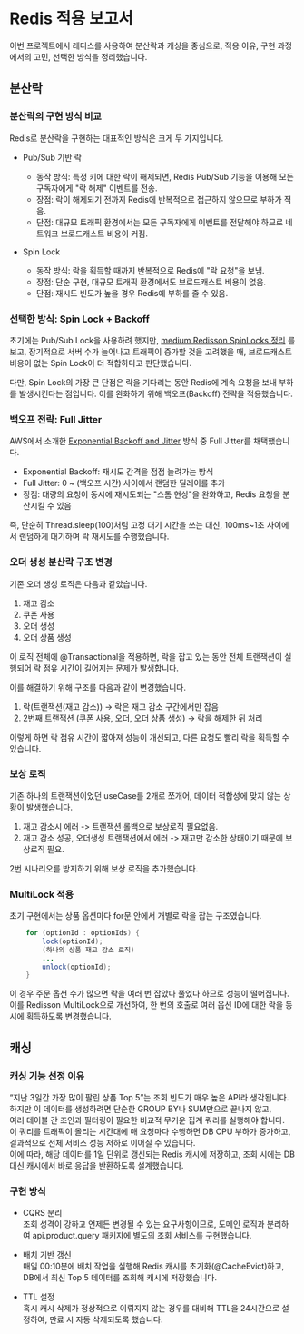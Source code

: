 # Redis 적용 보고서
이번 프로젝트에서 레디스를 사용하여 분산락과 캐싱을 중심으로, 적용 이유, 구현 과정에서의 고민, 선택한 방식을 정리했습니다.

## 분산락

### 분산락의 구현 방식 비교
Redis로 분산락을 구현하는 대표적인 방식은 크게 두 가지입니다.

- Pub/Sub 기반 락
  - 동작 방식: 특정 키에 대한 락이 해제되면, Redis Pub/Sub 기능을 이용해 모든 구독자에게 "락 해제" 이벤트를 전송.
  - 장점: 락이 해제되기 전까지 Redis에 반복적으로 접근하지 않으므로 부하가 적음.
  - 단점: 대규모 트래픽 환경에서는 모든 구독자에게 이벤트를 전달해야 하므로 네트워크 브로드캐스트 비용이 커짐.

- Spin Lock
  - 동작 방식: 락을 획득할 때까지 반복적으로 Redis에 "락 요청"을 보냄.
  - 장점: 단순 구현, 대규모 트래픽 환경에서도 브로드캐스트 비용이 없음.
  - 단점: 재시도 빈도가 높을 경우 Redis에 부하를 줄 수 있음.

### 선택한 방식: Spin Lock + Backoff
초기에는 Pub/Sub Lock을 사용하려 했지만, [medium Redisson SpinLocks 정리](https://danilavaratyntsev.medium.com/redisson-spinlocks-299974055d17)
를 보고, 장기적으로 서버 수가 늘어나고 트래픽이 증가할 것을 고려했을 때,
브로드캐스트 비용이 없는 Spin Lock이 더 적합하다고 판단했습니다.

다만, Spin Lock의 가장 큰 단점은 락을 기다리는 동안 Redis에 계속 요청을 보내 부하를 발생시킨다는 점입니다.
이를 완화하기 위해 백오프(Backoff) 전략을 적용했습니다.

### 백오프 전략: Full Jitter
AWS에서 소개한 [Exponential Backoff and Jitter](https://aws.amazon.com/ko/blogs/architecture/exponential-backoff-and-jitter/) 방식 중 Full Jitter를 채택했습니다. <br>
- Exponential Backoff: 재시도 간격을 점점 늘려가는 방식 <br>
- Full Jitter: 0 ~ (백오프 시간) 사이에서 랜덤한 딜레이를 추가 <br>
- 장점: 대량의 요청이 동시에 재시도되는 "스톰 현상"을 완화하고, Redis 요청을 분산시킬 수 있음 <br>

즉, 단순히 Thread.sleep(100)처럼 고정 대기 시간을 쓰는 대신, 100ms~1초 사이에서 랜덤하게 대기하며 락 재시도를 수행했습니다.



### 오더 생성 분산락 구조 변경
기존 오더 생성 로직은 다음과 같았습니다.
1. 재고 감소
2. 쿠폰 사용
3. 오더 생성
4. 오더 상품 생성

이 로직 전체에 @Transactional을 적용하면, 락을 잡고 있는 동안 전체 트랜잭션이 실행되어 락 점유 시간이 길어지는 문제가 발생합니다.

이를 해결하기 위해 구조를 다음과 같이 변경했습니다.

1. 락(트랜잭션(재고 감소)) → 락은 재고 감소 구간에서만 잡음
2. 2번째 트랜잭션 (쿠폰 사용, 오더, 오더 상품 생성) → 락을 해제한 뒤 처리

이렇게 하면 락 점유 시간이 짧아져 성능이 개선되고, 다른 요청도 빨리 락을 획득할 수 있습니다.

### 보상 로직
기존 하나의 트랜잭션이었던 useCase를 2개로 쪼개어, 데이터 적합성에 맞지 않는 상황이 발생했습니다.

1. 재고 감소시 에러 -> 트랜잭션 롤백으로 보상로직 필요없음.
2. 재고 감소 성공, 오더생성 트랜잭션에서 에러 -> 재고만 감소한 상태이기 때문에 보상로직 필요.

2번 시나리오를 방지하기 위해 보상 로직을 추가했습니다.

### MultiLock 적용
초기 구현에서는 상품 옵션마다 for문 안에서 개별로 락을 잡는 구조였습니다.

```java
    for (optionId : optionIds) {
        lock(optionId);
        (하나의 상품 재고 감소 로직)
        ...
        unlock(optionId);
    }
```
이 경우 주문 옵션 수가 많으면 락을 여러 번 잡았다 풀었다 하므로 성능이 떨어집니다.
이를 Redisson MultiLock으로 개선하여, 한 번의 호출로 여러 옵션 ID에 대한 락을 동시에 획득하도록 변경했습니다.



## 캐싱
### 캐싱 기능 선정 이유
“지난 3일간 가장 많이 팔린 상품 Top 5”는 조회 빈도가 매우 높은 API라 생각됩니다. <br>
하지만 이 데이터를 생성하려면 단순한 GROUP BY나 SUM만으로 끝나지 않고, <br>
여러 테이블 간 조인과 필터링이 필요한 비교적 무거운 집계 쿼리를 실행해야 합니다. <br>
이 쿼리를 트래픽이 몰리는 시간대에 매 요청마다 수행하면 DB CPU 부하가 증가하고, 결과적으로 전체 서비스 성능 저하로 이어질 수 있습니다. <br>
이에 따라, 해당 데이터를 1일 단위로 갱신되는 Redis 캐시에 저장하고, 조회 시에는 DB 대신 캐시에서 바로 응답을 반환하도록 설계했습니다. <br>

### 구현 방식
- CQRS 분리 <br>
조회 성격이 강하고 언제든 변경될 수 있는 요구사항이므로, 도메인 로직과 분리하여
api.product.query 패키지에 별도의 조회 서비스를 구현했습니다.

- 배치 기반 갱신 <br>
매일 00:10분에 배치 작업을 실행해 Redis 캐시를 초기화(@CacheEvict)하고,
DB에서 최신 Top 5 데이터를 조회해 캐시에 저장했습니다.

- TTL 설정 <br>
혹시 캐시 삭제가 정상적으로 이뤄지지 않는 경우를 대비해 TTL을 24시간으로 설정하여,
만료 시 자동 삭제되도록 했습니다.